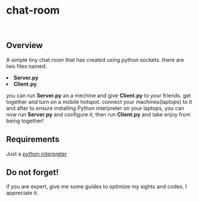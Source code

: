 # chat-room
<br>
<h2>Overview</h2>
<p>A simple tiny chat room that has created using python sockets. there are two files named:<br>
<li> <b>Server.py</b>
<li> <b>Client.py</b>
<p>you can run <b>Server.py</b> an a mechine and give <b>Client.py</b> to your friends.
get together and turn on a mobile hotspot. connect your machines(laptops) to it and after to ensure installing Python interpreter on your laptops, you can now run <b>Server.py</b> and configure it, then run <b>Client.py</b> and take enjoy from being together!
</p>

<h2>Requirements</h2>
<p>Just a <a href="https://www.python.org/ftp/python/3.12.7/python-3.12.7-amd64.exe">python interpreter</a></p>
<h2>Do not forget!</h2>
<p>if you are expert, give me some guides to optimize my sights and codes. I appreciate it.</p>
